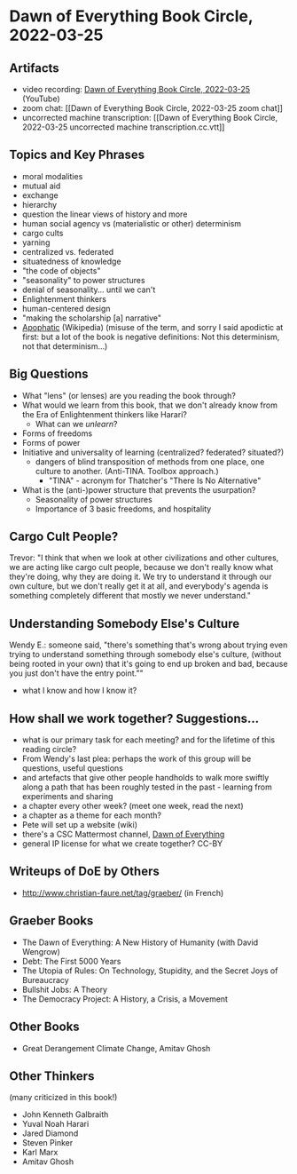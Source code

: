 # Dawn of Everything Book Circle, 2022-03-25

## Artifacts

- video recording: [Dawn of Everything Book Circle, 2022-03-25](https://youtu.be/7ORgazeLj1s) (YouTube)
- zoom chat: [[Dawn of Everything Book Circle, 2022-03-25 zoom chat]]
- uncorrected machine transcription: [[Dawn of Everything Book Circle, 2022-03-25 uncorrected machine transcription.cc.vtt]]

## Topics and Key Phrases

- moral modalities
- mutual aid
- exchange
- hierarchy
- question the linear views of history and more
- human social agency vs (materialistic or other) determinism
- cargo cults
- yarning
- centralized vs. federated
- situatedness of knowledge
- "the code of objects"
- "seasonality" to power structures
- denial of seasonality... until we can't
- Enlightenment thinkers
- human-centered design
- "making the scholarship [a] narrative"
- [Apophatic](https://en.wikipedia.org/wiki/Apophatic_theology) (Wikipedia) (misuse of the term, and sorry I said apodictic at first: but a lot of the book is negative definitions: Not this determinism, not that determinism...)

## Big Questions

- What "lens" (or lenses) are you reading the book through?
- What would we learn from this book, that we don't already know from the Era of Enlightenment thinkers like Harari?
    - What can we _unlearn_?
- Forms of freedoms
- Forms of power
- Initiative and universality of learning (centralized? federated? situated?)
    - dangers of blind transposition of methods from one place, one culture to another. (Anti-TINA. Toolbox approach.)
        - "TINA" - acronym for Thatcher's "There Is No Alternative"
- What is the (anti-)power structure that prevents the usurpation?
    - Seasonality of power structures
    - Importance of 3 basic freedoms, and hospitality

## Cargo Cult People?

Trevor: "I think that when we look at other civilizations and other cultures, we are acting like cargo cult people, because we don't really know what they're doing, why they are doing it. We try to understand it through our own culture, but we don't really get it at all, and everybody's agenda is something completely different that mostly we never understand."

## Understanding Somebody Else's Culture

Wendy E.: someone said, "there's something that's wrong about trying even trying to understand something through somebody else's culture, (without being rooted in your own) that it's going to end up broken and bad, because you just don't have the entry point.""

- what I know and how I know it?

## How shall we work together? Suggestions...

- what is our primary task for each meeting? and for the lifetime of this reading circle?
- From Wendy's last plea: perhaps the work of this group will be questions, useful questions
 - and artefacts that give other people handholds to walk more swiftly along a path that has been roughly tested in the past - learning from experiments and sharing
- a chapter every other week? (meet one week, read the next)
- a chapter as a theme for each month?
- Pete will set up a website (wiki)
- there's a CSC Mattermost channel, [Dawn of Everything](https://chat.collectivesensecommons.org/agora/channels/dawn-of-everything)
- general IP license for what we create together? CC-BY

## Writeups of DoE by Others

- http://www.christian-faure.net/tag/graeber/ (in French)

## Graeber Books

- The Dawn of Everything: A New History of Humanity (with David Wengrow)
- Debt: The First 5000 Years
- The Utopia of Rules: On Technology, Stupidity, and the Secret Joys of Bureaucracy
- Bullshit Jobs: A Theory
- The Democracy Project: A History, a Crisis, a Movement

## Other Books

- Great Derangement Climate Change, Amitav Ghosh

## Other Thinkers

(many criticized in this book!)

- John Kenneth Galbraith
- Yuval Noah Harari
- Jared Diamond
- Steven Pinker
- Karl Marx
- Amitav Ghosh
